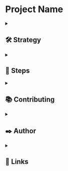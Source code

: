
# Project Name

<!-- --- DEPLOYMENT STATUS CODE ---

Deployment Status: [![Deploy to Heroku](https://github.com/hassanaftab93/REPO-NAME/actions/workflows/main.yml/badge.svg?branch=main)](https://github.com/hassanaftab93/REPO-NAME/actions/workflows/main.yml)

-->
<!-- --- FORMAT OF MARK DOWN WITH COLLAPSIBLE MENU ---
<details>
  <summary>
    <h2>
      
    </h2>
  </summary>

</details>
-->
<!---------------------------------------- SECTION DIVIDER ---------------------------------------->
<details>
  <summary>
    <h2>
      🛠 Strategy
    </h2>
  </summary>
  In our build pipeline we specify which environment we're deploying to, copying the relevant backend env.tf file to the project_name terraform folder (as backend.tf)

  The env.tfvars files contain environment specific variables (passed in to terraform with -var-file).

  We also use the ARM environment variables, specific to DEV/PROD, for signing in to Azure (ARM_CLIENT_ID, ARM_CLIENT_SECRET etc), which are grabbed from a KeyVault via an Azure DevOps Library / variable group specific for each environment.

  We occasionally use conditional logic in the terraform code to set things based on which environment it is if it's not as simple as being covered by an environment specific variable. E.g. for our DR environment we are using some of the geo-replicated prod resources so we have a check like this against those resources: count = var.env == "DR" ? 0 : 1
  
</details>

<!---------------------------------------- SECTION DIVIDER ---------------------------------------->
<details>
  <summary>
    <h2>
      📑 Steps
    </h2>
  </summary>

  Step 1
  ```bash
    terraform init
    terraform apply
    terraform destroy
  ```
</details>

<!---------------------------------------- SECTION DIVIDER ---------------------------------------->
<details>
  <summary>
    <h2>
      📚 Contributing
    </h2>
  </summary>

  Click here to learn more about: [Contributions](./docs/CONTRIBUTING.md)
</details>

<!---------------------------------------- SECTION DIVIDER ---------------------------------------->
<details>
  <summary>
    <h2>
      ✒️ Author
    </h2>
  </summary>

  <!--
  Add More Contributors/Authors here using the following line of code:
  - [@username](https://www.github.com/username)
  -->

  - [@hassanaftab93](https://www.github.com/hassanaftab93)

</details>

<!---------------------------------------- SECTION DIVIDER ---------------------------------------->
<details>
  <summary>
    <h2>
      🔗 Links
    </h2>
  </summary>

<!--

  Add your links here in the table below:
  Remove my Table and use your own links.

  |Type|Link|
  |:--:|:--:|
  |Portfolio| PORTFOLIO_LINK_HERE |
  |LinkedIn| LINKEDIN_LINK_HERE |

-->

  |Type|Link|
  |:--:|:--:|
  | Portfolio | [![portfolio](https://img.shields.io/badge/my_portfolio-000?style=for-the-badge&logo=ko-fi&logoColor=white)](https://linktr.ee/hassanaftab) |
  | LinkedIn | [![linkedin](https://img.shields.io/badge/linkedin-0A66C2?style=for-the-badge&logo=linkedin&logoColor=white)](https://www.linkedin.com/in/hassanaftab93/) |
</details>

<!---------------------------------------- SECTION DIVIDER ---------------------------------------->

